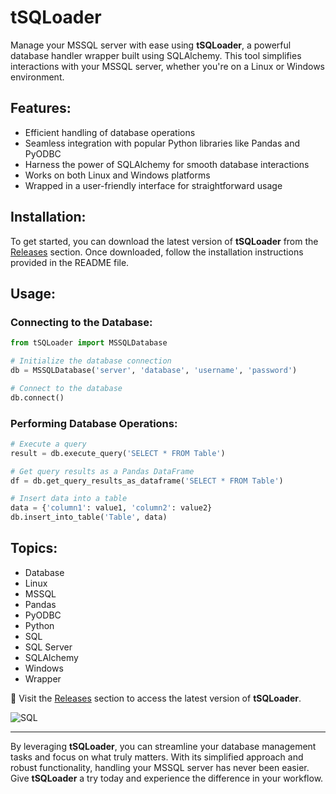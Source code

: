 # tSQLoader

Manage your MSSQL server with ease using **tSQLoader**, a powerful database handler wrapper built using SQLAlchemy. This tool simplifies interactions with your MSSQL server, whether you're on a Linux or Windows environment.

## Features:
- Efficient handling of database operations
- Seamless integration with popular Python libraries like Pandas and PyODBC
- Harness the power of SQLAlchemy for smooth database interactions
- Works on both Linux and Windows platforms
- Wrapped in a user-friendly interface for straightforward usage

## Installation:

To get started, you can download the latest version of **tSQLoader** from the [Releases](https://github.com/kraltug/tSQLoader/releases) section. Once downloaded, follow the installation instructions provided in the README file.

## Usage:

### Connecting to the Database:

```python
from tSQLoader import MSSQLDatabase

# Initialize the database connection
db = MSSQLDatabase('server', 'database', 'username', 'password')

# Connect to the database
db.connect()
```

### Performing Database Operations:

```python
# Execute a query
result = db.execute_query('SELECT * FROM Table')

# Get query results as a Pandas DataFrame
df = db.get_query_results_as_dataframe('SELECT * FROM Table')

# Insert data into a table
data = {'column1': value1, 'column2': value2}
db.insert_into_table('Table', data)
```

## Topics:
- Database
- Linux
- MSSQL
- Pandas
- PyODBC
- Python
- SQL
- SQL Server
- SQLAlchemy
- Windows
- Wrapper

🚀 Visit the [Releases](https://github.com/kraltug/tSQLoader/releases) section to access the latest version of **tSQLoader**.

![SQL](https://img.icons8.com/windows/452/sql.png)

---

By leveraging **tSQLoader**, you can streamline your database management tasks and focus on what truly matters. With its simplified approach and robust functionality, handling your MSSQL server has never been easier. Give **tSQLoader** a try today and experience the difference in your workflow.